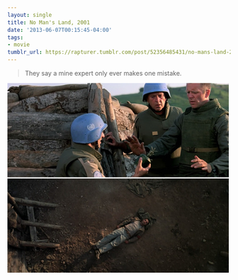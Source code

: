 ```yaml
---
layout: single
title: No Man's Land, 2001
date: '2013-06-07T00:15:45-04:00'
tags:
- movie
tumblr_url: https://rapturer.tumblr.com/post/52356485431/no-mans-land-2001
---
```

> They say a mine expert only ever makes one mistake.

![](/assets/img/tumblr_inline_mo095p5udn1qz4rgp.jpg) ![](/assets/img/tumblr_inline_mo0961tjdn1qz4rgp.jpg)

